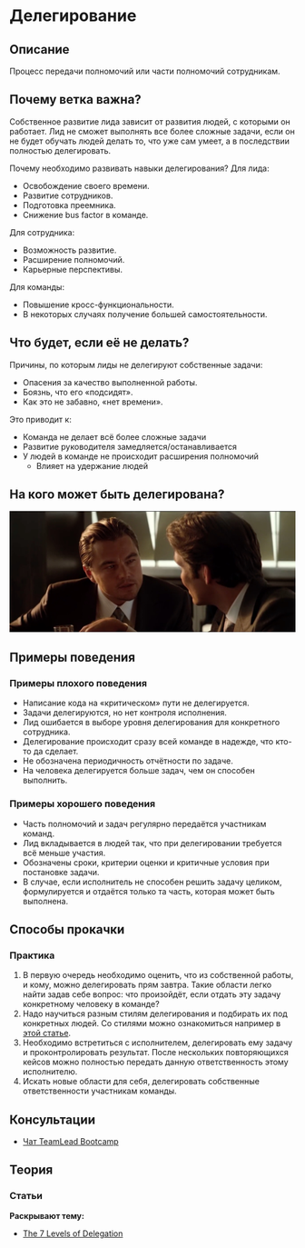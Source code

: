 # Делегирование
## Описание
Процесс передачи полномочий или части полномочий сотрудникам.

## Почему ветка важна?
Собственное развитие лида зависит от развития людей, с которыми он работает. Лид не сможет выполнять все более сложные задачи, если он не будет обучать людей делать то, что уже сам умеет, а в последствии полностью делегировать.

Почему необходимо развивать навыки делегирования?
Для лида:
- Освобождение своего времени.
- Развитие сотрудников.
- Подготовка преемника.
- Снижение bus factor в команде.

Для сотрудника:
- Возможность развитие.
- Расширение полномочий.
- Карьерные перспективы.

Для команды:
- Повышение кросс-функциональности.
- В некоторых случаях получение большей самостоятельности.

## Что будет, если её не делать?
Причины, по которым лиды не делегируют собственные задачи:
- Опасения за качество выполненной работы.
- Боязнь, что его «подсидят».
- Как это не забавно, «нет времени».

Это приводит к:
- Команда не делает всё более сложные задачи
- Развитие руководителя замедляется/останавливается
- У людей в команде не происходит расширения полномочий
  - Влияет на удержание людей

## На кого может быть делегирована?
![We need to go deeper](/assets/deeper.jpg)

## Примеры поведения
### Примеры плохого поведения
- Написание кода на «критическом» пути не делегируется.
- Задачи делегируются, но нет контроля исполнения.
- Лид ошибается в выборе уровня делегирования для конкретного сотрудника.
- Делегирование происходит сразу всей команде в надежде, что кто-то да сделает.
- Не обозначена периодичность отчётности по задаче.
- На человека делегируется больше задач, чем он способен выполнить.

### Примеры хорошего поведения
- Часть полномочий и задач регулярно передаётся участникам команд.
- Лид вкладывается в людей так, что при делегировании требуется всё меньше участия.
- Обозначены сроки, критерии оценки и критичные условия при постановке задачи.
- В случае, если исполнитель не способен решить задачу целиком, формулируется и отдаётся только та часть, которая может быть выполнена.

## Способы прокачки
### Практика
1. В первую очередь необходимо оценить, что из собственной работы, и кому, можно делегировать прям завтра. Такие области легко найти задав себе вопрос: что произойдёт, если отдать эту задачу конкретному человеку в команде?
2. Надо научиться разным стилям делегирования и подбирать их под конкретных людей. Со стилями можно ознакомиться например в [этой статье](https://medium.com/@jurgenappelo/the-7-levels-of-delegation-672ec2a48103).
3. Необходимо встретиться с исполнителем, делегировать ему задачу и проконтролировать результат. После нескольких повторяющихся кейсов можно полностью передать данную ответственность этому исполнителю.
4. Искать новые области для себя, делегировать собственные ответственности участникам команды.

## Консультации
- [Чат TeamLead Bootcamp](https://t.me/teamlead_bootcamp)

## Теория
### Статьи
**Раскрывают тему:**
- [The 7 Levels of Delegation](https://medium.com/@jurgenappelo/the-7-levels-of-delegation-672ec2a48103)
